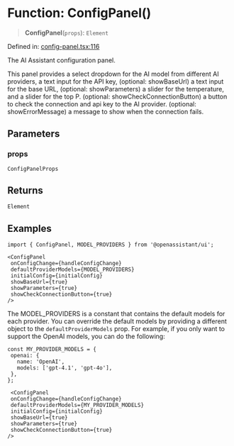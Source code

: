# Function: ConfigPanel()

> **ConfigPanel**(`props`): `Element`

Defined in: [config-panel.tsx:116](https://github.com/GeoDaCenter/openassistant/blob/bf312b357cb340f1f76fa8b62441fb39bcbce0ce/packages/ui/src/components/config-panel.tsx#L116)

The AI Assistant configuration panel.

This panel provides a select dropdown for the AI model from different AI providers, a text input for the API key,
(optional: showBaseUrl) a text input for the base URL,
(optional: showParameters) a slider for the temperature, and a slider for the top P.
(optional: showCheckConnectionButton) a button to check the connection and api key to the AI provider.
(optional: showErrorMessage) a message to show when the connection fails.

## Parameters

### props

`ConfigPanelProps`

## Returns

`Element`

## Examples

```tsx
import { ConfigPanel, MODEL_PROVIDERS } from '@openassistant/ui';

<ConfigPanel
 onConfigChange={handleConfigChange}
 defaultProviderModels={MODEL_PROVIDERS}
 initialConfig={initialConfig}
 showBaseUrl={true}
 showParameters={true}
 showCheckConnectionButton={true}
/>
```

The MODEL_PROVIDERS is a constant that contains the default models for each provider.
You can override the default models by providing a different object to the `defaultProviderModels` prop.
For example, if you only want to support the OpenAI models, you can do the following:

```tsx
const MY_PROVIDER_MODELS = {
 openai: {
   name: 'OpenAI',
   models: ['gpt-4.1', 'gpt-4o'],
 },
};

 <ConfigPanel
 onConfigChange={handleConfigChange}
 defaultProviderModels={MY_PROVIDER_MODELS}
 initialConfig={initialConfig}
 showBaseUrl={true}
 showParameters={true}
 showCheckConnectionButton={true}
/>
```
